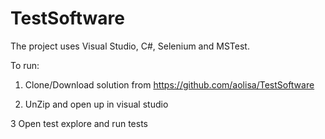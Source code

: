 # TestSoftware

The project uses Visual Studio, C#, Selenium and MSTest.

To run:

1. Clone/Download solution from https://github.com/aolisa/TestSoftware

2. UnZip and open up in visual studio

3 Open test explore and run tests
